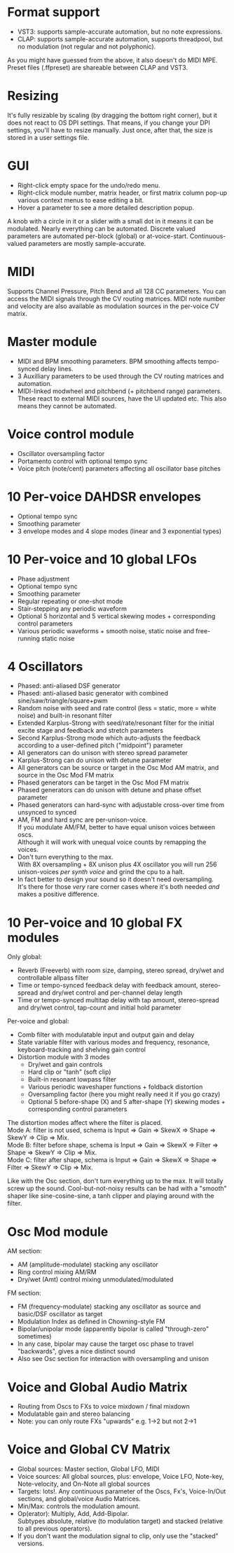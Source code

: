 # Format support
- VST3: supports sample-accurate automation, but no note expressions.
- CLAP: supports sample-accurate automation, supports threadpool, but no modulation (not regular and not polyphonic).

As you might have guessed from the above, it also doesn't do MIDI MPE.<br/>
Preset files (.ffpreset) are shareable between CLAP and VST3.

# Resizing
It's fully resizable by scaling (by dragging the bottom right corner), but it does not react to OS DPI settings.
That means, if you change your DPI settings, you'll have to resize manually. Just once, after that, the size is stored in a user settings file.

# GUI
- Right-click empty space for the undo/redo menu.
- Right-click module number, matrix header, or first matrix column pop-up various context menus to ease editing a bit.
- Hover a parameter to see a more detailed description popup.

A knob with a circle in it or a slider with a small dot in it means it can be modulated.
Nearly everything can be automated. Discrete valued parameters are automated per-block (global)
or at-voice-start. Continuous-valued parameters are mostly sample-accurate.

# MIDI
Supports Channel Pressure, Pitch Bend and all 128 CC parameters. You can access the MIDI signals through the CV routing matrices.
MIDI note number and velocity are also available as modulation sources in the per-voice CV matrix.

# Master module
- MIDI and BPM smoothing parameters. BPM smoothing affects tempo-synced delay lines.
- 3 Auxilliary parameters to be used through the CV routing matrices and automation.
- MIDI-linked modwheel and pitchbend (+ pitchbend range) parameters.<br/>These react to external MIDI sources, have the UI updated etc. This also means they cannot be automated.

# Voice control module
- Oscillator oversampling factor
- Portamento control with optional tempo sync
- Voice pitch (note/cent) parameters affecting all oscillator base pitches

# 10 Per-voice DAHDSR envelopes
- Optional tempo sync
- Smoothing parameter
- 3 envelope modes and 4 slope modes (linear and 3 exponential types)

# 10 Per-voice and 10 global LFOs
- Phase adjustment
- Optional tempo sync
- Smoothing parameter
- Regular repeating or one-shot mode
- Stair-stepping any periodic waveform
- Optional 5 horizontal and 5 vertical skewing modes + corresponding control parameters
- Various periodic waveforms + smooth noise, static noise and free-running static noise

# 4 Oscillators
- Phased: anti-aliased DSF generator
- Phased: anti-aliased basic generator with combined sine/saw/triangle/square+pwm
- Random noise with seed and rate control (less = static, more = white noise) and built-in resonant filter
- Extended Karplus-Strong with seed/rate/resonant filter for the initial excite stage and feedback and stretch parameters
- Second Karplus-Strong mode which auto-adjusts the feedback according to a user-defined pitch ("midpoint") parameter
- All generators can do unison with stereo spread parameter
- Karplus-Strong can do unison with detune parameter
- All generators can be source or target in the Osc Mod AM matrix, and source in the Osc Mod FM matrix
- Phased generators can be target in the Osc Mod FM matrix
- Phased generators can do unison with detune and phase offset parameter
- Phased generators can hard-sync with adjustable cross-over time from unsynced to synced
- AM, FM and hard sync are per-unison-voice.<br/>If you modulate AM/FM, better to have equal unison voices between oscs.<br/>Although it will work with unequal voice counts by remapping the voices.
- Don't turn everything to the max.<br/>With 8X oversampling + 8X unison plus 4X oscillator you will run 256 unison-voices *per synth voice* and grind the cpu to a halt.
- In fact better to design your sound so it doesn't need oversampling.<br/>It's there for those *very* rare corner cases where it's both needed *and* makes a positive difference.

# 10 Per-voice and 10 global FX modules
Only global:
- Reverb (Freeverb) with room size, damping, stereo spread, dry/wet and controllable allpass filter
- Time or tempo-synced feedback delay with feedback amount, stereo-spread and dry/wet control and per-channel delay length
- Time or tempo-synced multitap delay with tap amount, stereo-spread and dry/wet control, tap-count and initial hold parameter

Per-voice and global:
- Comb filter with modulatable input and output gain and delay
- State variable filter with various modes and frequency, resonance, keyboard-tracking and shelving gain control
- Distortion module with 3 modes
    - Dry/wet and gain controls
    - Hard clip or "tanh" (soft clip)
    - Built-in resonant lowpass filter
    - Various periodic waveshaper functions + foldback distortion
    - Oversampling factor (here you might really need it if you go crazy)
    - Optional 5 before-shape (X) and 5 after-shape (Y) skewing modes + corresponding control parameters

The distortion modes affect where the filter is placed.<br/>
Mode A: filter is not used, schema is Input => Gain => SkewX => Shape => SkewY => Clip => Mix.<br/>
Mode B: filter before shape, schema is Input => Gain => SkewX => Filter => Shape => SkewY => Clip => Mix.<br/>
Mode C: filter after shape, schema is Input => Gain => SkewX => Shape => Filter => SkewY => Clip => Mix.<br/>

Like with the Osc section, don't turn everything up to the max. It will totally screw up the sound.
Cool-but-not-noisy results can be had with a "smooth" shaper like sine-cosine-sine, a tanh clipper
and playing around with the filter.

# Osc Mod module
AM section:
- AM (amplitude-modulate) stacking any oscillator
- Ring control mixing AM/RM
- Dry/wet (Amt) control mixing unmodulated/modulated

FM section:
- FM (frequency-modulate) stacking any oscillator as source and basic/DSF oscillator as target
- Modulation Index as defined in Chowning-style FM
- Bipolar/unipolar mode (apparently bipolar is called "through-zero" sometimes)
- In any case, bipolar may cause the target osc phase to travel "backwards", gives a nice distinct sound
- Also see Osc section for interaction with oversampling and unison

# Voice and Global Audio Matrix
- Routing from Oscs to FXs to voice mixdown / final mixdown
- Modulatable gain and stereo balancing
- Note: you can only route FXs "upwards" e.g. 1->2 but not 2->1


# Voice and Global CV Matrix
- Global sources: Master section, Global LFO, MIDI
- Voice sources: All global sources, plus: envelope, Voice LFO, Note-key, Note-velocity, and On-Note all global sources
- Targets: lots!. Any continuous parameter of the Oscs, Fx's, Voice-In/Out sections, and global/voice Audio Matrices.
- Min/Max: controls the modulation amount.
- Op(erator): Multiply, Add, Add-Bipolar.<br/>Subtypes absolute, relative (to modulation target) and stacked (relative to all previous operators).
- If you don't want the modulation signal to clip, only use the "stacked" versions.